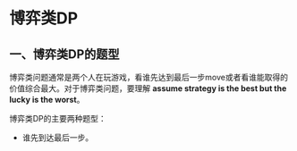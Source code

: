 # 博弈类DP

## 一、博弈类DP的题型

博弈类问题通常是两个人在玩游戏，看谁先达到最后一步move或者看谁能取得的价值综合最大。对于博弈类问题，要理解 **assume strategy is the best but the lucky is the worst**。

博弈类DP的主要两种题型：

+ 谁先到达最后一步。